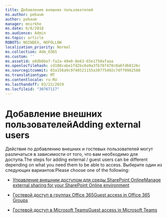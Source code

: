 ```yaml
---
title: Добавление внешних пользователей
ms.author: pebaum
author: pebaum
manager: mnirkhe
ms.date: 6/8/2018
ms.audience: Admin
ms.topic: article
ROBOTS: NOINDEX, NOFOLLOW
localization_priority: Normal
ms.collection: Adm_O365
ms.custom: ''
ms.assetid: e8db0be7-fa2a-49e0-8e63-65e1750afaaa
ms.openlocfilehash: cd108cabe1fd2bc0a9a3fb78f478c0a6fdb8126c
ms.sourcegitcommit: 03a156a9c9740521155a30775492c7dff0982588
ms.translationtype: MT
ms.contentlocale: ru-RU
ms.lasthandoff: 03/22/2019
ms.locfileid: "30767117"
---
```

# <a name="adding-external-users"></a><span data-ttu-id="ac672-102">Добавление внешних пользователей</span><span class="sxs-lookup"><span data-stu-id="ac672-102">Adding external users</span></span>

<span data-ttu-id="ac672-103">Действия по добавлению внешних и гостевых пользователей могут различаться в зависимости от того, что вам необходимо для доступа.</span><span class="sxs-lookup"><span data-stu-id="ac672-103">The steps for adding external / guest users can be different depending on what you need them to be able to access.</span></span> <span data-ttu-id="ac672-104">Выберите один из следующих вариантов:</span><span class="sxs-lookup"><span data-stu-id="ac672-104">Please choose one of the following:</span></span>
  
- [<span data-ttu-id="ac672-105">Управление внешним доступом для среды SharePoint Online</span><span class="sxs-lookup"><span data-stu-id="ac672-105">Manage external sharing for your SharePoint Online environment</span></span>](https://support.office.com/article/manage-external-sharing-for-your-sharepoint-online-environment-c8a462eb-0723-4b0b-8d0a-70feafe4be85)
    
- [<span data-ttu-id="ac672-106">Гостевой доступ в группах Office 365</span><span class="sxs-lookup"><span data-stu-id="ac672-106">Guest access in Office 365 Groups</span></span>](https://support.office.com/en-gb/article/guest-access-in-office-365-groups-bfc7a840-868f-4fd6-a390-f347bf51aff6)
    
- [<span data-ttu-id="ac672-107">Гостевой доступ в Microsoft Teams</span><span class="sxs-lookup"><span data-stu-id="ac672-107">Guest access in Microsoft Teams</span></span>](https://docs.microsoft.com/microsoftteams/guest-access-checklist)
    

